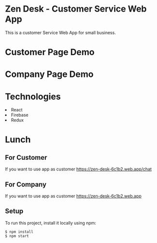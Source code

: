 # Zen Desk - Customer Service Web App

  This is a customer Service Web App for small business. 
# Customer Page Demo
# Company Page Demo
# Technologies
<li>React</li>
<li>Firebase</li>
<li>Redux</li>

# Lunch 
## For Customer
 If you want to use app as customer 
 <a>https://zen-desk-6c1b2.web.app/chat</a>
 
## For Company
 If you want to use app as customer 
 <a>https://zen-desk-6c1b2.web.app</a>


## Setup
To run this project, install it locally using npm:

```
$ npm install
$ npm start
```
